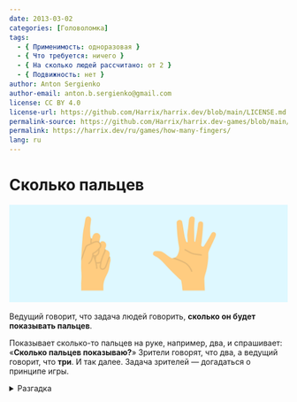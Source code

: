 ```yaml
---
date: 2013-03-02
categories: [Головоломка]
tags:
  - { Применимость: одноразовая }
  - { Что требуется: ничего }
  - { На сколько людей рассчитано: от 2 }
  - { Подвижность: нет }
author: Anton Sergienko
author-email: anton.b.sergienko@gmail.com
license: CC BY 4.0
license-url: https://github.com/Harrix/harrix.dev/blob/main/LICENSE.md
permalink-source: https://github.com/Harrix/harrix.dev-games/blob/main/how-many-fingers/how-many-fingers.md
permalink: https://harrix.dev/ru/games/how-many-fingers/
lang: ru
---
```


# Сколько пальцев

![Featured image](featured-image.svg)

Ведущий говорит, что задача людей говорить, **сколько он будет показывать пальцев**.

Показывает сколько-то пальцев на руке, например, два, и спрашивает: «**Сколько пальцев показываю?**» Зрители говорят, что два, а ведущий говорит, что **три**. И так далее. Задача зрителей — догадаться о принципе игры.

<details>
<summary>Разгадка</summary>

Число пальцев равно числу слов в вопросе ведущего.

Если ведущий спрашивает: «**Сколько пальцев показываю?**», то пальцев **три**.

Если спрашивает: «**На этот раз посчитайте пальцы**», то пальцев **пять**.

Если спрашивает: «**Сколько?**», то пальцев **один**.

Если спрашивает: «**А тут сколько?**», то пальцев **три**.

</details>
